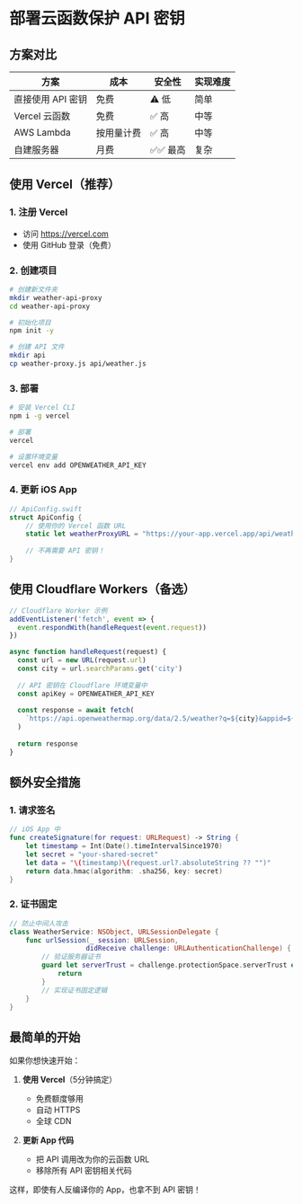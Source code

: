 # 部署云函数保护 API 密钥

## 方案对比

| 方案 | 成本 | 安全性 | 实现难度 |
|-----|------|--------|---------|
| 直接使用 API 密钥 | 免费 | ⚠️ 低 | 简单 |
| Vercel 云函数 | 免费 | ✅ 高 | 中等 |
| AWS Lambda | 按用量计费 | ✅ 高 | 中等 |
| 自建服务器 | 月费 | ✅✅ 最高 | 复杂 |

## 使用 Vercel（推荐）

### 1. 注册 Vercel
- 访问 https://vercel.com
- 使用 GitHub 登录（免费）

### 2. 创建项目
```bash
# 创建新文件夹
mkdir weather-api-proxy
cd weather-api-proxy

# 初始化项目
npm init -y

# 创建 API 文件
mkdir api
cp weather-proxy.js api/weather.js
```

### 3. 部署
```bash
# 安装 Vercel CLI
npm i -g vercel

# 部署
vercel

# 设置环境变量
vercel env add OPENWEATHER_API_KEY
```

### 4. 更新 iOS App
```swift
// ApiConfig.swift
struct ApiConfig {
    // 使用你的 Vercel 函数 URL
    static let weatherProxyURL = "https://your-app.vercel.app/api/weather"
    
    // 不再需要 API 密钥！
}
```

## 使用 Cloudflare Workers（备选）

```javascript
// Cloudflare Worker 示例
addEventListener('fetch', event => {
  event.respondWith(handleRequest(event.request))
})

async function handleRequest(request) {
  const url = new URL(request.url)
  const city = url.searchParams.get('city')
  
  // API 密钥在 Cloudflare 环境变量中
  const apiKey = OPENWEATHER_API_KEY
  
  const response = await fetch(
    `https://api.openweathermap.org/data/2.5/weather?q=${city}&appid=${apiKey}`
  )
  
  return response
}
```

## 额外安全措施

### 1. 请求签名
```swift
// iOS App 中
func createSignature(for request: URLRequest) -> String {
    let timestamp = Int(Date().timeIntervalSince1970)
    let secret = "your-shared-secret"
    let data = "\(timestamp)\(request.url?.absoluteString ?? "")"
    return data.hmac(algorithm: .sha256, key: secret)
}
```

### 2. 证书固定
```swift
// 防止中间人攻击
class WeatherService: NSObject, URLSessionDelegate {
    func urlSession(_ session: URLSession, 
                   didReceive challenge: URLAuthenticationChallenge) {
        // 验证服务器证书
        guard let serverTrust = challenge.protectionSpace.serverTrust else {
            return
        }
        // 实现证书固定逻辑
    }
}
```

## 最简单的开始

如果你想快速开始：

1. **使用 Vercel**（5分钟搞定）
   - 免费额度够用
   - 自动 HTTPS
   - 全球 CDN

2. **更新 App 代码**
   - 把 API 调用改为你的云函数 URL
   - 移除所有 API 密钥相关代码

这样，即使有人反编译你的 App，也拿不到 API 密钥！